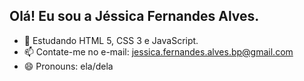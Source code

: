 ## Olá! Eu sou a Jéssica Fernandes Alves.

- 🌱 Estudando HTML 5, CSS 3 e JavaScript.
- 📫 Contate-me no e-mail: jessica.fernandes.alves.bp@gmail.com
- 😄 Pronouns: ela/dela


